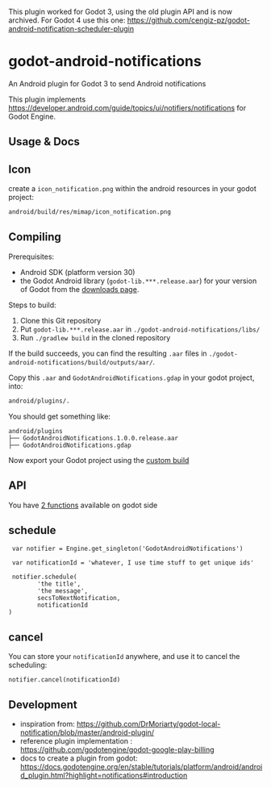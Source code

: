 This plugin worked for Godot 3, using the old plugin API and is now archived.
For Godot 4 use this one: <https://github.com/cengiz-pz/godot-android-notification-scheduler-plugin>

# godot-android-notifications

An Android plugin for Godot 3 to send Android notifications

This plugin implements <https://developer.android.com/guide/topics/ui/notifiers/notifications> for Godot Engine.

## Usage & Docs

## Icon

create a `icon_notification.png` within the android resources in your godot project:

```sh
android/build/res/mimap/icon_notification.png
```

## Compiling

Prerequisites:

- Android SDK (platform version 30)
- the Godot Android library (`godot-lib.***.release.aar`) for your version of Godot from the [downloads page](https://godotengine.org/download).

Steps to build:

1. Clone this Git repository
2. Put `godot-lib.***.release.aar` in `./godot-android-notifications/libs/`
3. Run `./gradlew build` in the cloned repository

If the build succeeds, you can find the resulting `.aar` files in `./godot-android-notifications/build/outputs/aar/`.

Copy this `.aar` and `GodotAndroidNotifications.gdap` in your godot project, into:

```sh
android/plugins/.
```

You should get something like:

```
android/plugins
├── GodotAndroidNotifications.1.0.0.release.aar
├── GodotAndroidNotifications.gdap
```

Now export your Godot project using the [custom build](https://docs.godotengine.org/en/stable/tutorials/export/android_custom_build.html)

## API

You have [2 functions](https://github.com/uralys/godot-android-notifications/blob/master/godot-android-notifications/src/main/java/org/godotengine/godot/plugin/androidnotifications/Scheduler.java#L111) available on godot side

## schedule

```
 var notifier = Engine.get_singleton('GodotAndroidNotifications')
 
 var notificationId = 'whatever, I use time stuff to get unique ids'

 notifier.schedule(
        'the title',
        'the message',
        secsToNextNotification,
        notificationId
)
```

## cancel

You can store your `notificationId` anywhere, and use it to cancel the scheduling:

```
notifier.cancel(notificationId)
```


## Development

- inspiration from: <https://github.com/DrMoriarty/godot-local-notification/blob/master/android-plugin/>
- reference plugin implementation : <https://github.com/godotengine/godot-google-play-billing>
- docs to create a plugin from godot: <https://docs.godotengine.org/en/stable/tutorials/platform/android/android_plugin.html?highlight=notifications#introduction>
